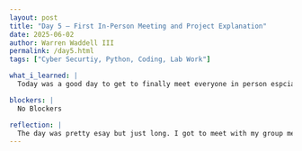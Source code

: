 ```yaml
---
layout: post
title: "Day 5 – First In-Person Meeting and Project Explanation"
date: 2025-06-02
author: Warren Waddell III
permalink: /day5.html
tags: ["Cyber Securtiy, Python, Coding, Lab Work"]

what_i_learned: |
  Today was a good day to get to finally meet everyone in person espcially the faculty and Grad Student mentors. The group as a whole got to learn what CEAMLS is about. We also had Dr. Waters come in and talk to us about the steps to properly conduct research. She talked about research questions and variables and the importance of them. I got the opportunity to talk to the people in my group and finally get to know eachother through ice breakers. I learned about cybersecruity and the key compoenets of how it will be implemented within my project.

blockers: |
  No Blockers

reflection: |
  The day was pretty esay but just long. I got to meet with my group meembers and overall people within CEAMLS. Today was a good was to get acclimated to the research project. The groups did a "team bonding" activity that included Dr. Cole and my grad student mentor. We didn't win but as a team so far we have good team chemisty. We also got to meet with our group members alone with the faculty so that we can all get a better understanding of the project. Cybersecurity plays a large role in the project and I would've never thought that I would enjoy this but im starting to like it. Im ready to face the hard challenges ahead and start coding.
---
```

